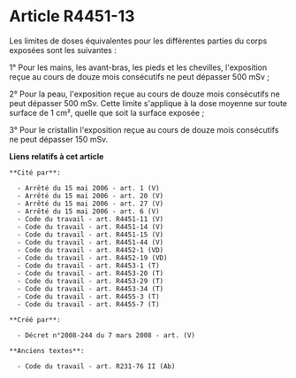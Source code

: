 # Article R4451-13

Les limites de doses équivalentes pour les différentes parties du corps exposées sont les suivantes :

1° Pour les mains, les avant-bras, les pieds et les chevilles, l'exposition reçue au cours de douze mois consécutifs ne peut
dépasser 500 mSv ;

2° Pour la peau, l'exposition reçue au cours de douze mois consécutifs ne peut dépasser 500 mSv. Cette limite s'applique à la
dose moyenne sur toute surface de 1 cm², quelle que soit la surface exposée ;

3° Pour le cristallin l'exposition reçue au cours de douze mois consécutifs ne peut dépasser 150 mSv.

**Liens relatifs à cet article**

	**Cité par**:

	  - Arrêté du 15 mai 2006 - art. 1 (V)
	  - Arrêté du 15 mai 2006 - art. 20 (V)
	  - Arrêté du 15 mai 2006 - art. 27 (V)
	  - Arrêté du 15 mai 2006 - art. 6 (V)
	  - Code du travail - art. R4451-11 (V)
	  - Code du travail - art. R4451-14 (V)
	  - Code du travail - art. R4451-15 (V)
	  - Code du travail - art. R4451-44 (V)
	  - Code du travail - art. R4452-1 (VD)
	  - Code du travail - art. R4452-19 (VD)
	  - Code du travail - art. R4453-1 (T)
	  - Code du travail - art. R4453-20 (T)
	  - Code du travail - art. R4453-29 (T)
	  - Code du travail - art. R4453-34 (T)
	  - Code du travail - art. R4455-3 (T)
	  - Code du travail - art. R4455-7 (T)

	**Créé par**:

	  - Décret n°2008-244 du 7 mars 2008 - art. (V)

	**Anciens textes**:

	  - Code du travail - art. R231-76 II (Ab)
